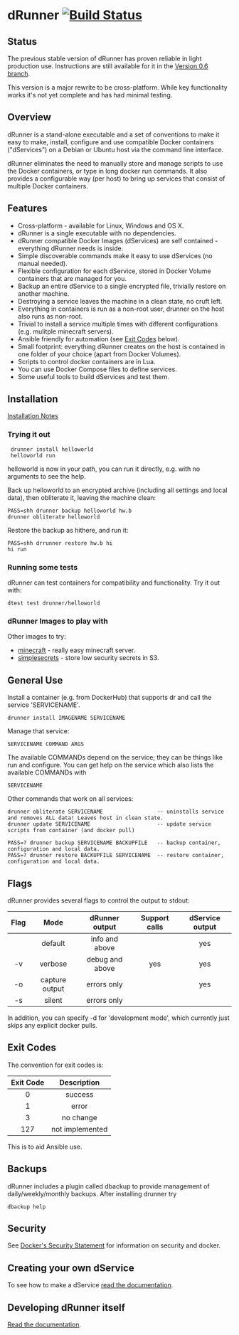 # dRunner [![Build Status](https://travis-ci.org/drunner/drunner.svg?branch=master)](https://travis-ci.org/drunner/drunner)

## Status

The previous stable version of dRunner has proven reliable in light production use. Instructions are still available for it in the [Version 0.6 branch](https://github.com/drunner/drunner/blob/Version_0_6/README.md).

This version is a major rewrite to be cross-platform. While key functionality works it's not yet complete and has had minimal testing.

## Overview

dRunner is a stand-alone executable and a set of conventions to make it easy to make, install,
configure and use compatible Docker containers ("dServices") on a Debian or Ubuntu host via the
command line interface.

dRunner eliminates the need to manually store and manage scripts to use the Docker containers,
or type in long docker run commands. It also provides a configurable way (per host) to bring up
services that consist of multiple Docker containers.

## Features

* Cross-platform - available for Linux, Windows and OS X.
* dRunner is a single executable with no dependencies.
* dRunner compatible Docker Images (dServices) are self contained - everything dRunner needs is inside.
* Simple discoverable commands make it easy to use dServices (no manual needed).
* Flexible configuration for each dService, stored in Docker Volume containers that are managed for you.
* Backup an entire dService to a single encrypted file, trivially restore on another machine.
* Destroying a service leaves the machine in a clean state, no cruft left.
* Everything in containers is run as a non-root user, drunner on the host also runs as non-root.
* Trivial to install a service multiple times with different configurations (e.g. mulitple minecraft servers).
* Ansible friendly for automation (see [Exit Codes](README.md#exit-codes) below).
* Small footprint: everything dRunner creates on the host is contained in one folder of your choice (apart from Docker Volumes).
* Scripts to control docker containers are in Lua.
* You can use Docker Compose files to define services.
* Some useful tools to build dServices and test them.



## Installation

[Installation Notes](INSTALL.md)

### Trying it out

```
 drunner install helloworld
 helloworld run
```
helloworld is now in your path, you can run it directly, e.g. with no arguments
to see the help.

Back up helloworld to an encrypted archive (including all settings and local data),
then obliterate it, leaving the machine clean:
```
PASS=shh drunner backup helloworld hw.b
drunner obliterate helloworld
```
Restore the backup as hithere, and run it:
```   
PASS=shh drrunner restore hw.b hi
hi run
```

### Running some tests

dRunner can test containers for compatibility and functionality. Try it out with:
```
dtest test drunner/helloworld
```

### dRunner Images to play with

Other images to try:
* [minecraft](https://github.com/j842/drunner-minecraft) - really easy minecraft server.
* [simplesecrets](https://github.com/j842/drunner-simplesecrets) - store low security secrets in S3.


## General Use

Install a container (e.g. from DockerHub) that supports dr and call the service 'SERVICENAME'.
```
drunner install IMAGENAME SERVICENAME
```

Manage that service:
```
SERVICENAME COMMAND ARGS
```
The available COMMANDs depend on the service; they can be things like run and configure. You can get help on the service
which also lists the available COMMANDs with
```
SERVICENAME
```

Other commands that work on all services:
```
drunner obliterate SERVICENAME                 -- uninstalls service and removes ALL data! Leaves host in clean state.
drunner update SERVICENAME                     -- update service scripts from container (and docker pull)

PASS=? drunner backup SERVICENAME BACKUPFILE   -- backup container, configuration and local data.
PASS=? drunner restore BACKUPFILE SERVICENAME  -- restore container, configuration and local data.
```

## Flags

dRunner provides several flags to control the output to stdout:

| Flag    |      Mode      |  dRunner output | Support calls  | dService output |
|:-------:|:--------------:|:---------------:|:--------------:|:-------------------:|
|         | default        | info and above  |                | yes           |
| -v      | verbose        | debug and above | yes      | yes           |
| -o      | capture output | errors only     |                | yes           |
| -s      | silent         | errors only     |                |                     |

In addition, you can specify -d for 'development mode', which currently just skips any explicit docker pulls.

## Exit Codes

The convention for exit codes is:

| Exit Code | Description |
|:---------:|:-----------:|
| 0         | success     |
| 1         | error       |
| 3         | no change   |
| 127       | not implemented |

This is to aid Ansible use.

## Backups

dRunner includes a plugin called dbackup to provide management of daily/weekly/monthly backups. After installing drunner try
```
dbackup help
```

## Security
See [Docker's Security Statement](https://docs.docker.com/engine/security/security) for information on security and docker.


## Creating your own dService

To see how to make a dService [read the documentation](DSERVICE.md).



## Developing dRunner itself

[Read the documentation](DRUNNERDEV.md).
